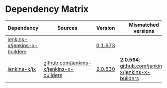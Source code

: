 # Dependency Matrix

Dependency | Sources | Version | Mismatched versions
---------- | ------- | ------- | -------------------
[jenkins-x/jenkins-x-builders](https://github.com/jenkins-x/jenkins-x-builders.git) |  | [0.1.673]() | 
[jenkins-x/jx](https://github.com/jenkins-x/jx.git) | [github.com/jenkins-x/jenkins-x-builders](https://github.com/jenkins-x/jenkins-x-builders) | [2.0.630](https://github.com/jenkins-x/jx/releases/tag/v2.0.630) | **2.0.564**: [github.com/jenkins-x/jenkins-x-builders](https://github.com/jenkins-x/jenkins-x-builders)
